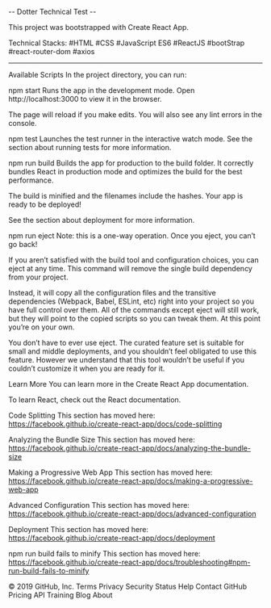 -- Dotter Technical Test --

This project was bootstrapped with Create React App.

Technical Stacks: #HTML #CSS #JavaScript ES6 #ReactJS #bootStrap #react-router-dom #axios

-----------------------------------------------------------

Available Scripts In the project directory, you can run:

npm start Runs the app in the development mode. Open http://localhost:3000 to view it in the browser.

The page will reload if you make edits. You will also see any lint errors in the console.

npm test Launches the test runner in the interactive watch mode. See the section about running tests for more information.

npm run build Builds the app for production to the build folder. It correctly bundles React in production mode and optimizes the build for the best performance.

The build is minified and the filenames include the hashes. Your app is ready to be deployed!

See the section about deployment for more information.

npm run eject Note: this is a one-way operation. Once you eject, you can’t go back!

If you aren’t satisfied with the build tool and configuration choices, you can eject at any time. This command will remove the single build dependency from your project.

Instead, it will copy all the configuration files and the transitive dependencies (Webpack, Babel, ESLint, etc) right into your project so you have full control over them. All of the commands except eject will still work, but they will point to the copied scripts so you can tweak them. At this point you’re on your own.

You don’t have to ever use eject. The curated feature set is suitable for small and middle deployments, and you shouldn’t feel obligated to use this feature. However we understand that this tool wouldn’t be useful if you couldn’t customize it when you are ready for it.

Learn More You can learn more in the Create React App documentation.

To learn React, check out the React documentation.

Code Splitting This section has moved here: https://facebook.github.io/create-react-app/docs/code-splitting

Analyzing the Bundle Size This section has moved here: https://facebook.github.io/create-react-app/docs/analyzing-the-bundle-size

Making a Progressive Web App This section has moved here: https://facebook.github.io/create-react-app/docs/making-a-progressive-web-app

Advanced Configuration This section has moved here: https://facebook.github.io/create-react-app/docs/advanced-configuration

Deployment This section has moved here: https://facebook.github.io/create-react-app/docs/deployment

npm run build fails to minify This section has moved here: https://facebook.github.io/create-react-app/docs/troubleshooting#npm-run-build-fails-to-minify

© 2019 GitHub, Inc.
Terms
Privacy
Security
Status
Help
Contact GitHub
Pricing
API
Training
Blog
About
